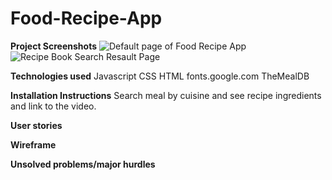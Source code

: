 # Food-Recipe-App


**Project Screenshots**
![Default page of Food Recipe App](/image/RecipeBookDefaultPage.png/)
![Recipe Book Search Resault Page](/image/RecipeBookSearchResultPage.png/)

**Technologies used**
Javascript
CSS
HTML
fonts.google.com
TheMealDB

**Installation Instructions**
Search meal by cuisine and see recipe ingredients and link to the video. 

**User stories**


**Wireframe**


**Unsolved problems/major hurdles**
